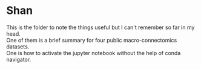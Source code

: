 # Shan
This is the folder to note the things useful but I can't remember so far in my head.    
One of them is a brief summary for four public macro-connectomics datasets.       
One is how to activate the jupyter notebook without the help of conda navigator.      
